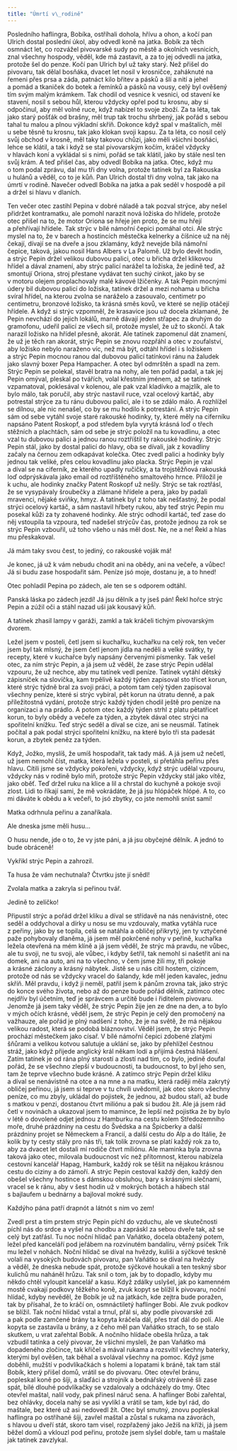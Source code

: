 ```yaml
---
title: "Úmrtí v\_rodině"
---
```


Posledního haflingra, Bobíka, ostříhali dohola, hřívu a ohon, a kočí pan Ulrich dostal poslední úkol, aby odvedl koně na jatka. Bobík za těch osmnáct let, co rozvážel pivovarské sudy po městě a okolních vesnicích, znal všechny hospody, věděl, kde má zastavit, a za to jej odvedli na jatka, protože šel do penze. Kočí pan Ulrich byl už taky starý. Než přišel do pivovaru, tak dělal bosňáka, dvacet let nosil v krosničce, zaháknuté na řemeni přes prsa a záda, patnáct kilo břitev a pásků a šlí a nití a jehel a pomád a tkaniček do botek a řemínků a pásků na vousy, celý byl ověšený tím svým malým krámkem. Tak chodil od vesnice k vesnici, od stavení ke stavení, nosil s sebou hůl, kterou vždycky opřel pod tu krosnu, aby si odpočinul, aby měl volné ruce, když nabízel to svoje zboží. Za ta léta, tak jako starý pošťák od brašny, měl trup tak trochu shrbený, jak pořád s sebou tahal tu malou a plnou výkladní skříň. Dokonce když spal v maštalích, měl u sebe těsně tu krosnu, tak jako klokan svoji kapsu. Za ta léta, co nosil celý svůj obchod v krosně, měl taky takovou chůzi, jako měli všichni bosňáci, lehce se klátil, a tak i když se stal pivovarským kočím, kráčel vždycky v hlavách koní a vykládal si s nimi, pořád se tak klátil, jako by stále nesl ten svůj krám. A teď přišel čas, aby odvedl Bobíka na jatka. Otec, když mu o tom podal zprávu, dal mu tři dny volna, protože tatínek byl za Rakouska u hulánů a věděl, co to je kůň. Pan Ulrich dostal tři dny volna, tak jako na úmrtí v rodině. Navečer odvedl Bobíka na jatka a pak seděl v hospodě a pil a držel si hlavu v dlaních.

Ten večer otec zastihl Pepina v dobré náladě a tak pozval strýce, aby nešel přidržet kontramatku, ale pomohl narazit nová ložiska do hřídele, protože otec přišel na to, že motor Oriona se hřeje jen proto, že se mu hřejí a přehřívají hřídele. Tak strýc v bílé námořní čepici pomáhal otci. Ale strýc myslel na to, že v barech a hostincích městečka kelnerky a číšnice už na něj čekají, dívají se na dveře a jsou zklamány, když nevejde bílá námořní čepice, taková, jakou nosil Hans Albers v La Palomě. Už bylo devět hodin, a strýc Pepin držel velikou dubovou palici, otec u břicha držel klikovou hřídel a dával znamení, aby strýc palicí narážel ta ložiska, že jedině teď, až smontují Oriona, stroj přestane vydávat ten suchý cinkot, jako by se v motoru olejem proplachovaly malé kávové lžičenky. A tak Pepin mocnými údery bil dubovou palicí do ložiska, tatínek držel a mezi nohama u břicha svíral hřídel, na kterou zvolna se naráželo a zasouvalo, centimetr po centimetru, bronzové ložisko, ta krásná směs kovů, ve které se nejlíp otáčejí hřídele. A když si strýc vzpomněl, že krasavice jsou už docela zklamané, že Pepin nevchází do jejich lokálů, marně dávají jeden střapec za druhým do gramofonu, udeřil palicí ze všech sil, protože myslel, že už to skončí. A tak narazil ložisko na hřídel přesně, akorát. Ale tatínek zapomenul dát znamení, že už je těch ran akorát, strýc Pepin se znovu rozpřáhl a otec v zoufalství, aby ložisko nebylo naraženo víc, než má být, odtáhl hřídel i s ložiskem a strýc Pepin mocnou ranou dal dubovou palicí tatínkovi ránu na žaludek jako slavný boxer Pepa Hampacher. A otec byl odmrštěn a spadl na zem. Strýc Pepin se polekal, stavěl bratra na nohy, ale ten pořád padal, a tak jej Pepin omýval, pleskal po tvářích, volal křestním jménem, až se tatínek vzpamatoval, poklesával v kolenou, ale pak vzal kladívko a majzlík, ale to bylo málo, tak poručil, aby strýc nastavil ruce, vzal ocelový kartáč, aby potrestal strýce za tu ránu dubovou palicí, ale i to se zdálo málo. A rozhlížel se dílnou, ale nic nenašel, co by se mu hodilo k potrestání. A strýc Pepin sám od sebe vytáhl svoje staré rakouské hodinky, ty, které měly na ciferníku napsáno Patent Roskopf, a pod středem byla vyrytá krásná loď o třech stěžních a plachtách, sám od sebe je strýc položil na tu kovadlinu, a otec vzal tu dubovou palici a jednou ranou roztříštil ty rakouské hodinky. Strýc Pepin stál, jako by dostal palicí do hlavy, oba se dívali, jak z kovadliny začaly na černou zem odkapávat kolečka. Otec zvedl palici a hodinky byly jednou tak veliké, přes celou kovadlinu jako placka. Strýc Pepin je vzal a díval se na ciferník, ze kterého upadly ručičky, a ta trojstěžňová rakouská loď odprýskávala jako email od roztříštěného smaltového hrnce. Přiložil je k uchu, ale hodinky značky Patent Roskopf už nešly. Strýc se tak roztřásl, že se vysypávaly šroubečky a zlámané hřídele a pera, jako by padali mravenci, nějaké sviňky, hmyz. A tatínek byl z toho tak nešťastný, že podal strýci ocelový kartáč, a sám nastavil hřbety rukou, aby teď strýc Pepin mu posekal kůži za ty zohavené hodinky. Ale strýc odhodil kartáč, teď zase do něj vstoupila ta vzpoura, teď nadešel strýcův čas, protože jednou za rok se strýc Pepin vzbouřil, už toho všeho u nás měl dost. Ne, ne a ne! Řekl a hlas mu přeskakoval.

Já mám taky svou čest, to jediný, co rakouské voják má!

Je konec, já už k vám nebudu chodit ani na obědy, ani na večeře, a vůbec! Já si budu zase hospodařit sám. Peníze jsó moje, dostanu je, a to hned!

Otec pohladil Pepina po zádech, ale ten se s odporem odtáhl.

Panská láska po zádech jezdí! Já jsu dělník a ty jseš pán! Řekl hořce strýc Pepin a zúžil oči a stáhl nazad uši jak kousavý kůň.

A tatínek zhasil lampy v garáži, zamkl a tak kráčeli tichým pivo­varským dvorem.

Ležel jsem v posteli, četl jsem si kuchařku, kuchařku na celý rok, ten večer jsem byl tak mlsný, že jsem četl jenom jídla na neděli a velké svátky, ty recepty, které v kuchařce byly napsány červenými písmenky. Tak vešel otec, za ním strýc Pepin, a já jsem už věděl, že zase strýc Pepin udělal vzpouru, že už nechce, aby mu tatínek vedl peníze. Tatínek vytáhl dětský zápisníček na slovíčka, kam trpělivě každý týden zapisoval sto třicet korun, které strýc týdně bral za svoji práci, a potom tam celý týden zapisoval všechny peníze, které si strýc vybíral, pět korun na útratu denně, a pak příležitostná vydání, protože strýc každý týden chodil ještě pro peníze na organizaci a na prádlo. A potom otec každý týden strhl z platu pětatřicet korun, to byly obědy a večeře za týden, a zbytek dával otec strýci na spořitelní knížku. Teď strýc seděl a díval se cize, ani se neusmál. Tatínek počítal a pak podal strýci spořitelní knížku, na které bylo tři sta padesát korun, a zbytek peněz za týden.

Když, Jožko, myslíš, že umíš hospodařit, tak tady máš. A já jsem už nečetl, už jsem nemohl číst, matka, která ležela v posteli, si přetáhla peřinu přes hlavu. Cítili jsme se vždycky pokořeni, vždycky, když strýc udělal vzpouru, vždycky nás v rodině bylo míň, protože strýc Pepin vždycky stál jako vítěz, jako oběť. Teď držel ruku na klice a lil a chrstal do kuchyně a pokoje svoji zlost. Lidi to říkají sami, že mě vokrádáte, že já jsu hlópáček hlópé. A to, co mi dáváte k obědu a k večeři, to jsó zbytky, co jste nemohli sníst sami!

Matka odrhnula peřinu a zanaříkala.

Ale dneska jsme měli husu…

O husu nende, jde o to, že vy jste páni, a já jsu obyčejné dělník. A jednó to bude obráceně!

Vykřikl strýc Pepin a zahrozil.

Ta husa že vám nechutnala? Čtvrtku jste jí snědl!

Zvolala matka a zakryla si peřinou tvář.

Jedině to zelíčko!

Připustil strýc a pořád držel kliku a díval se střídavě na nás nenávistně, otec seděl a oddychoval a dírky u nosu se mu vzdouvaly, matka vytáhla ruce z peřiny, jako by se topila, celá se natáhla a obličej přikrytý, jen ty vztyčené paže pohybovaly dlaněma, já jsem měl pokrčené nohy v peřině, kuchařka ležela otevřená na mém klíně a já jsem věděl, že strýc má pravdu, ne vůbec, ale tu svoji, ne tu svoji, ale vůbec, i kdyby šetřil, tak nemohl si našetřit ani na domek, ani na auto, ani na to všechno, v čem jsme žili my, tři pokoje a krásné záclony a krásný nábytek. Jistě se u nás cítil hostem, cizincem, protože od nás se vždycky vracel do šalandy, kde měl jeden kavalec, jednu skříň. Měl pravdu, i když ji neměl, patřil jsem k pánům zrovna tak, jako strýc do konce svého života, nebo až do penze bude pořád dělník, zatímco otec nejdřív byl účetním, teď je správcem a určitě bude i řiditelem pivovaru. Jenomže já jsem taky věděl, že strýc Pepin žije jen ze dne na den, a to bylo v mých očích krásné, věděl jsem, že strýc Pepin je celý den promočený na važhauze, ale pořád je plný nadšení z toho, že je na světě, že má nějakou velikou radost, která se podobá bláznovství. Věděl jsem, že strýc Pepin prochází městečkem jako císař. V bílé námořní čepici zdobené zlatými šňůrami a velikou kotvou salutuje a uklání se, jako by přehlížel čestnou stráž, jako když přijede anglický král někam lodí a přijímá čestná hlášení. Zatím tatínek je od rána plný starostí a zlostí nad tím, co bylo, jedině doufal pořád, že se všechno zlepší v budoucnosti, ta budoucnost, to byl jeho sen, tam že teprve všechno bude krásné. A zatímco strýc Pepin držel kliku a díval se nenávistně na otce a na mne a na matku, která raději měla zakrytý obličej peřinou, já jsem si teprve v tu chvíli uvědomil, jak otec skoro všechny peníze, co mu zbyly, ukládal do pojistek, že jednou, až budou staří, až bude s matkou v penzi, dostanou čtvrt miliónu a pak si budou žít. Ale já jsem rád četl v novinách a ukazoval jsem to mamince, že lepší než pojistka že by bylo v létě o dovolené odjet jednou z Hamburku na cestu kolem Středozemního moře, druhé prázdniny na cestu do Švédska a na Špicberky a další prázdniny projet se Německem a Francií, a další cestu do Alp a do Itálie, že kolik by ty cesty stály pro nás tři, tak tolik zrovna se platí každý rok za to, aby za dvacet let dostali mí rodiče čtvrt miliónu. Ale maminka byla zrovna taková jako otec, milovala budoucnost víc než přítomnost, kterou nabízela cestovní kancelář Hapag, Hamburk, každý rok se těšit na nějakou krásnou cestu do ciziny a do zámoří. A strýc Pepin cestoval každý den, každý den obešel všechny hostince s dámskou obsluhou, bary s krásnými slečnami, vracel se k ránu, aby v šest hodin už v mokrých botách a hábech stál s bajlaufem u bednárny a bajloval mokré sudy.

Každýho pána patří drapnót a látnót s nim vo zem!

Zvedl prst a tím prstem strýc Pepin píchl do vzduchu, ale ve skutečnosti píchl nás do srdce a vyšel na chodbu a zapráskl za sebou dveře tak, až se celý byt zatřásl. Tu noc noční hlídač pan Vaňátko, docela obtažený potem, ležel před kanceláří pod jeřábem na rozvinutém bandalíru, věrný psíček Trik mu ležel v nohách. Noční hlídač se díval na hvězdy, kuliši a sýčkové teskně volali na vysokých budovách pivovaru, pan Vaňátko se díval na hvězdy a věděl, že dneska nebude spát, protože sýčkové houkali a ten teskný sbor kulichů mu naháněl hrůzu. Tak snil o tom, jak by to dopadlo, kdyby mu někdo chtěl vyloupit kancelář a kasu. Když zdálky uslyšel, jak po kamenném mostě cvakají podkovy těžkého koně, zvuk kopyt se blížil k pivovaru, noční hlídač, kdyby nevěděl, že Bobík je už na jatkách, kde zejtra bude poražen, tak by přísahal, že to kráčí on, osmnáctiletý haflinger Bobi. Ale zvuk podkov se blížil. Tak noční hlídač vstal a trnul, přál si, aby podle pivovarské zdi a pak podle zamčené brány ta kopyta kráčela dál, přes trať dál do polí. Ale kopyta se zastavila u brány, a z čeho měl pan Vaňátko strach, to se stalo skutkem, u vrat zařehtal Bobík. A nočního hlídače obešla hrůza, a tak vzbudil tatínka a celý pivovar, že všichni mysleli, že pan Vaňátko má dopadeného zločince, tak křičel a mával rukama a rozsvítil všechny baterky, kterými byl ověšen, tak běhal a svolával všechny na pomoc. Když jsme doběhli, mužští v podvlíkačkách s holemi a lopatami k bráně, tak tam stál Bobík, který přišel domů, vrátil se do pivovaru. Otec otevřel bránu, popleskal koně po šíji, a slaďáci a strojník a bednářský otráveně šli zase spát, bílé dlouhé podvlíkačky se vzdalovaly a odcházely do tmy. Otec otevřel maštal, nalil vody, pak přinesl náruč sena. A haflinger Bobi zařehtal, bez ohlávky, docela nahý se asi vyvlíkl a vrátil se tam, kde byl rád, do maštale, bez které už asi nedovedl žít. Otec byl smutný, znovu popleskal haflingra po ostříhané šíji, zavřel maštal a zůstal s rukama na závorách, s hlavou u dveří stát, skoro tam visel, rozpřažený jako Ježíš na kříži, já jsem běžel domů a vklouzl pod peřinu, protože jsem slyšel dobře, tam u maštale jak tatínek zavzlykal.

